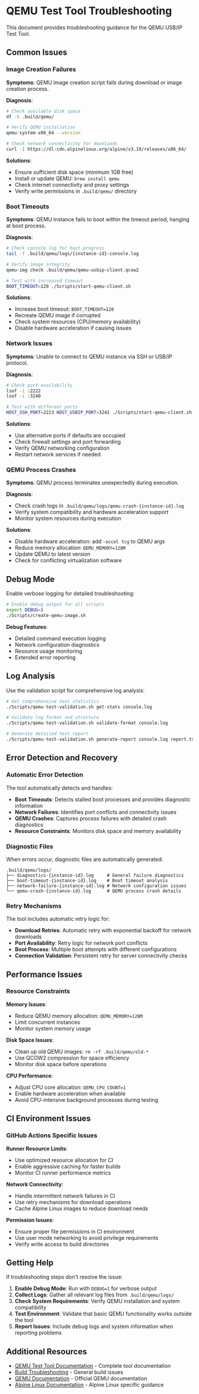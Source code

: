 # QEMU Test Tool Troubleshooting

This document provides troubleshooting guidance for the QEMU USB/IP Test Tool.

## Common Issues

### Image Creation Failures

**Symptoms**: QEMU image creation script fails during download or image creation process.

**Diagnosis**:
```bash
# Check available disk space
df -h .build/qemu/

# Verify QEMU installation
qemu-system-x86_64 --version

# Check network connectivity for downloads
curl -I https://dl-cdn.alpinelinux.org/alpine/v3.19/releases/x86_64/
```

**Solutions**:
- Ensure sufficient disk space (minimum 1GB free)
- Install or update QEMU: `brew install qemu`
- Check internet connectivity and proxy settings
- Verify write permissions in `.build/qemu/` directory

### Boot Timeouts

**Symptoms**: QEMU instance fails to boot within the timeout period, hanging at boot process.

**Diagnosis**:
```bash
# Check console log for boot progress
tail -f .build/qemu/logs/{instance-id}-console.log

# Verify image integrity
qemu-img check .build/qemu/qemu-usbip-client.qcow2

# Test with increased timeout
BOOT_TIMEOUT=120 ./Scripts/start-qemu-client.sh
```

**Solutions**:
- Increase boot timeout: `BOOT_TIMEOUT=120`
- Recreate QEMU image if corrupted
- Check system resources (CPU/memory availability)
- Disable hardware acceleration if causing issues

### Network Issues

**Symptoms**: Unable to connect to QEMU instance via SSH or USB/IP protocol.

**Diagnosis**:
```bash
# Check port availability
lsof -i :2222
lsof -i :3240

# Test with different ports
HOST_SSH_PORT=2223 HOST_USBIP_PORT=3241 ./Scripts/start-qemu-client.sh
```

**Solutions**:
- Use alternative ports if defaults are occupied
- Check firewall settings and port forwarding
- Verify QEMU networking configuration
- Restart network services if needed

### QEMU Process Crashes

**Symptoms**: QEMU process terminates unexpectedly during execution.

**Diagnosis**:
- Check crash logs in `.build/qemu/logs/qemu-crash-{instance-id}.log`
- Verify system compatibility and hardware acceleration support
- Monitor system resources during execution

**Solutions**:
- Disable hardware acceleration: add `-accel tcg` to QEMU args
- Reduce memory allocation: `QEMU_MEMORY=128M`
- Update QEMU to latest version
- Check for conflicting virtualization software

## Debug Mode

Enable verbose logging for detailed troubleshooting:

```bash
# Enable debug output for all scripts
export DEBUG=1
./Scripts/create-qemu-image.sh
```

**Debug Features**:
- Detailed command execution logging
- Network configuration diagnostics
- Resource usage monitoring
- Extended error reporting

## Log Analysis

Use the validation script for comprehensive log analysis:

```bash
# Get comprehensive test statistics
./Scripts/qemu-test-validation.sh get-stats console.log

# Validate log format and structure
./Scripts/qemu-test-validation.sh validate-format console.log

# Generate detailed test report
./Scripts/qemu-test-validation.sh generate-report console.log report.txt
```

## Error Detection and Recovery

### Automatic Error Detection

The tool automatically detects and handles:

- **Boot Timeouts**: Detects stalled boot processes and provides diagnostic information
- **Network Failures**: Identifies port conflicts and connectivity issues
- **QEMU Crashes**: Captures process failures with detailed crash diagnostics
- **Resource Constraints**: Monitors disk space and memory availability

### Diagnostic Files

When errors occur, diagnostic files are automatically generated:

```
.build/qemu/logs/
├── diagnostics-{instance-id}.log     # General failure diagnostics
├── boot-timeout-{instance-id}.log    # Boot timeout analysis
├── network-failure-{instance-id}.log # Network configuration issues
└── qemu-crash-{instance-id}.log      # QEMU process crash details
```

### Retry Mechanisms

The tool includes automatic retry logic for:

- **Download Retries**: Automatic retry with exponential backoff for network downloads
- **Port Availability**: Retry logic for network port conflicts
- **Boot Process**: Multiple boot attempts with different configurations
- **Connection Validation**: Persistent retry for server connectivity checks

## Performance Issues

### Resource Constraints

**Memory Issues**:
- Reduce QEMU memory allocation: `QEMU_MEMORY=128M`
- Limit concurrent instances
- Monitor system memory usage

**Disk Space Issues**:
- Clean up old QEMU images: `rm -rf .build/qemu/old-*`
- Use QCOW2 compression for space efficiency
- Monitor disk space before operations

**CPU Performance**:
- Adjust CPU core allocation: `QEMU_CPU_COUNT=1`
- Enable hardware acceleration when available
- Avoid CPU-intensive background processes during testing

## CI Environment Issues

### GitHub Actions Specific Issues

**Runner Resource Limits**:
- Use optimized resource allocation for CI
- Enable aggressive caching for faster builds
- Monitor CI runner performance metrics

**Network Connectivity**:
- Handle intermittent network failures in CI
- Use retry mechanisms for download operations
- Cache Alpine Linux images to reduce download needs

**Permission Issues**:
- Ensure proper file permissions in CI environment
- Use user mode networking to avoid privilege requirements
- Verify write access to build directories

## Getting Help

If troubleshooting steps don't resolve the issue:

1. **Enable Debug Mode**: Run with `DEBUG=1` for verbose output
2. **Collect Logs**: Gather all relevant log files from `.build/qemu/logs/`
3. **Check System Requirements**: Verify QEMU installation and system compatibility
4. **Test Environment**: Validate that basic QEMU functionality works outside the tool
5. **Report Issues**: Include debug logs and system information when reporting problems

## Additional Resources

- [QEMU Test Tool Documentation](../qemu-test-tool.md) - Complete tool documentation
- [Build Troubleshooting](build-troubleshooting.md) - General build issues
- [QEMU Documentation](https://www.qemu.org/docs/master/) - Official QEMU documentation
- [Alpine Linux Documentation](https://wiki.alpinelinux.org/) - Alpine Linux specific guidance